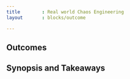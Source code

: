 ```yaml
---
title        : Real world Chaos Engineering
layout       : blocks/outcome

---
```



## Outcomes



## Synopsis and Takeaways
